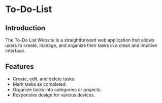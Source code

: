 # To-Do-List

## Introduction

The To-Do List Website is a straightforward web application that allows users to create, manage, and organize their tasks in a clean and intuitive interface.

## Features

- Create, edit, and delete tasks.
- Mark tasks as completed.
- Organize tasks into categories or projects.
- Responsive design for various devices.
  
